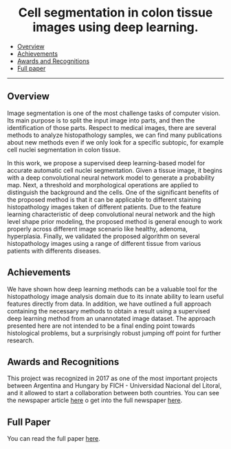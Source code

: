<h1 align="center">Cell segmentation in colon tissue images using deep learning.</h1>

* [Overview](#overview)
* [Achievements](#achievements)
* [Awards and Recognitions](#awardsandrecognitions)
* [Full paper](#fullpaper)

___



<a name="overview"></a>
## Overview

Image segmentation is one of the most challenge tasks of computer vision. Its
main purpose is to split the input image into parts, and then the identification of those
parts. Respect to medical images, there are several methods to analyze histopathology
samples, we can find many publications about new methods even if we only look for a
specific subtopic, for example cell nuclei segmentation in colon tissue.

In this work, we propose a supervised deep learning-based model for accurate
automatic cell nuclei segmentation. Given a tissue image, it begins with a deep
convolutional neural network model to generate a probability map. Next, a threshold and
morphological operations are applied to distinguish the background and the cells. One of
the significant benefits of the proposed method is that it can be applicable to different
staining histopathology images taken of different patients. Due to the feature learning
characteristic of deep convolutional neural network and the high level shape prior
modeling, the proposed method is general enough to work properly across different
image scenario like healthy, adenoma, hyperplasia. Finally, we validated the proposed
algorithm on several histopathology images using a range of different tissue from various
patients with differents diseases.

<a name="achievements"></a>
## Achievements

We have shown how deep learning methods can be a valuable tool for the
histopathology image analysis domain due to its innate ability to learn useful features
directly from data. In addition, we have outlined a full approach containing the necessary
methods to obtain a result using a supervised deep learning method from an unannotated
image dataset.
The approach presented here are not intended to be a final ending point towards
histological problems, but a surprisingly robust jumping off point for further research.

<a name="awardsandrecognitions"></a>
## Awards and Recognitions

This project was recognized in 2017 as one of the most important projects between Argentina and Hungary by FICH - Universidad Nacional del Litoral, and it allowed to start a collaboration between both countries. You can see the newspaper article [here](./Newspaper.jpg) o get into the full newspaper [here](https://www.unl.edu.ar/noticias/products/view/el_paraninfo_131_1).

<a name="fullpaper"></a>
## Full Paper

You can read the full paper [here](./Paper.pdf).

